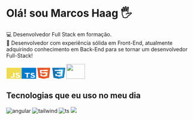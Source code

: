 <h1>Olá! sou Marcos Haag 🖐️</h1>

💻 Desenvolvedor Full Stack em formação. <br>
📘 Desenvolvedor com experiência sólida em Front-End, atualmente adquirindo conhecimento em Back-End para se tornar um desenvolvedor Full-Stack!

<div>
<img aling="center" height="30" width="40" src="https://raw.githubusercontent.com/devicons/devicon/master/icons/javascript/javascript-plain.svg" alt="js"><img aling="center" height="30" width="40" src="https://raw.githubusercontent.com/devicons/devicon/master/icons/typescript/typescript-plain.svg" alt="ts"><img aling="center" height="30" width="40" src="https://raw.githubusercontent.com/devicons/devicon/master/icons/html5/html5-original.svg" alt="html"><img aling="center" height="30" width="40" src="https://raw.githubusercontent.com/devicons/devicon/master/icons/css3/css3-original.svg" alt="ts"><img aling="center" height="40" width="50"   src="https://cdn.jsdelivr.net/gh/devicons/devicon@latest/icons/java/java-original-wordmark.svg" />
</div>
<h2>Tecnologias que eu uso no meu dia</h2> 

<img aling="center" src="https://img.shields.io/badge/Angular-DD0031?style=for-the-badge&logo=angular&logoColor=white" alt="angular"> <img aling="center" src="https://img.shields.io/badge/Tailwind_CSS-38B2AC?style=for-the-badge&logo=tailwind-css&logoColor=white" alt="tailwind"> <img aling="center" src="https://img.shields.io/badge/MySQL-00000F?style=for-the-badge&logo=mysql&logoColor=white" alt="ts"> <img aling="center" src="https://img.shields.io/badge/Spring-6DB33F?style=for-the-badge&logo=spring&logoColor=whit">
